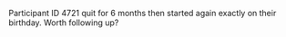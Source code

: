 Participant ID 4721 quit for 6 months then started again exactly on their birthday. Worth following up? 